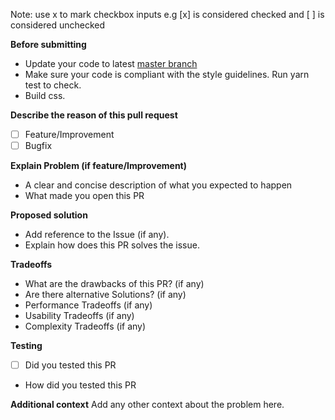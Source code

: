 Note: use x to mark checkbox inputs e.g [x] is considered checked and [ ] is considered unchecked

**Before submitting**

- Update your code to latest [master branch](https://github.com/fluid-framework/Fluid/tree/master)
- Make sure your code is compliant with the style guidelines. Run yarn test to check.
- Build css.

**Describe the reason of this pull request**

- [ ] Feature/Improvement
- [ ] Bugfix

**Explain Problem (if feature/Improvement)**

- A clear and concise description of what you expected to happen
- What made you open this PR

**Proposed solution**

- Add reference to the Issue (if any).
- Explain how does this PR solves the issue.

**Tradeoffs**

- What are the drawbacks of this PR? (if any)
- Are there alternative Solutions? (if any)
- Performance Tradeoffs (if any)
- Usability Tradeoffs (if any)
- Complexity Tradeoffs (if any)

**Testing**

- [ ] Did you tested this PR
- How did you tested this PR

**Additional context**
Add any other context about the problem here.
